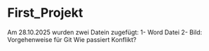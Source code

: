 # First_Projekt
Am 28.10.2025 wurden zwei Datein zugefügt:
1- Word Datei 
2- Bild: Vorgehenweise für Git 
Wie passiert Konflikt?